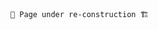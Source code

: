 <link rel="stylesheet" type="text/css" href="../../assets/style.css">

`👷 Page under re-construction 🏗`